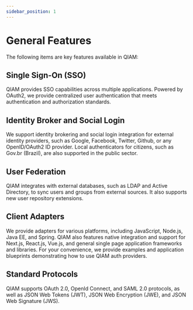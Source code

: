 ```yaml
---
sidebar_position: 1
---
```


# General Features

The following items are key features available in QIAM:

## Single Sign-On (SSO)
QIAM provides SSO capabilities across multiple applications. Powered by OAuth2, we provide centralized user authentication that meets authentication and authorization standards.

## Identity Broker and Social Login
We support identity brokering and social login integration for external identity providers, such as Google, Facebook, Twitter, Github, or any OpenID/OAuth2 ID provider. Local authenticators for citizens, such as Gov.br (Brazil), are also supported in the public sector.

## User Federation
QIAM integrates with external databases, such as LDAP and Active Directory, to sync users and groups from external sources. It also supports new user repository extensions. 

## Client Adapters 
We provide adapters for various platforms, including JavaScript, Node.js, Java EE, and Spring. QIAM also features native integration and support for Next.js, React.js, Vue.js, and general single page application frameworks and libraries. For your convenience, we provide examples and application blueprints demonstrating how to use QIAM auth providers.

## Standard Protocols 
QIAM supports OAuth 2.0, OpenId Connect, and SAML 2.0 protocols, as well as JSON Web Tokens (JWT), JSON Web Encryption (JWE), and JSON Web Signature (JWS).